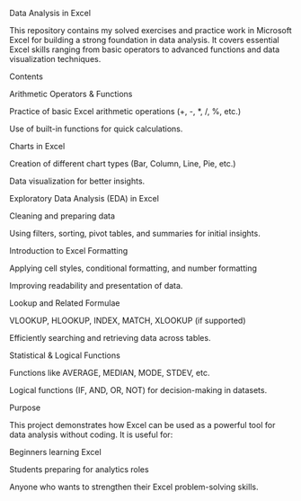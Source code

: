 Data Analysis in Excel

This repository contains my solved exercises and practice work in Microsoft Excel for building a strong foundation in data analysis. It covers essential Excel skills ranging from basic operators to advanced functions and data visualization techniques.

 Contents

Arithmetic Operators & Functions

Practice of basic Excel arithmetic operations (+, -, *, /, %, etc.)

Use of built-in functions for quick calculations.

Charts in Excel

Creation of different chart types (Bar, Column, Line, Pie, etc.)

Data visualization for better insights.

Exploratory Data Analysis (EDA) in Excel

Cleaning and preparing data

Using filters, sorting, pivot tables, and summaries for initial insights.

Introduction to Excel Formatting

Applying cell styles, conditional formatting, and number formatting

Improving readability and presentation of data.

Lookup and Related Formulae

VLOOKUP, HLOOKUP, INDEX, MATCH, XLOOKUP (if supported)

Efficiently searching and retrieving data across tables.

Statistical & Logical Functions

Functions like AVERAGE, MEDIAN, MODE, STDEV, etc.

Logical functions (IF, AND, OR, NOT) for decision-making in datasets.

 Purpose

This project demonstrates how Excel can be used as a powerful tool for data analysis without coding. It is useful for:

Beginners learning Excel

Students preparing for analytics roles

Anyone who wants to strengthen their Excel problem-solving skills.
